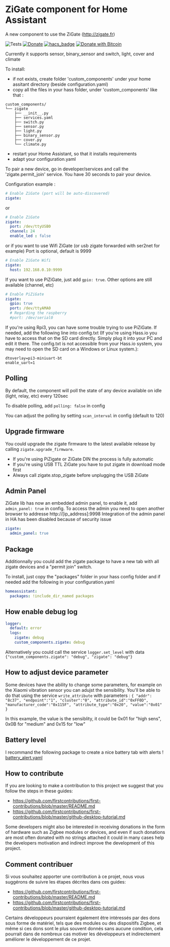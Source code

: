 # ZiGate component for Home Assistant

A new component to use the ZiGate (<http://zigate.fr>)

![Tests](https://github.com/doudz/homeassistant-zigate/workflows/Tests/badge.svg)
[![Donate](https://img.shields.io/badge/Donate-PayPal-green.svg)](https://paypal.me/sebramage)
[![hacs_badge](https://img.shields.io/badge/HACS-Default-green.svg)](https://github.com/custom-components/hacs)
[![Donate with Bitcoin](https://en.cryptobadges.io/badge/small/3DHvPBWyf5Vsp485tGFu7WfYSd6r5qgZdH)](https://en.cryptobadges.io/donate/3DHvPBWyf5Vsp485tGFu7WfYSd6r5qgZdH)

Currently it supports sensor, binary_sensor and switch, light, cover and climate

To install:

- if not exists, create folder 'custom\_components' under your home assitant directory (beside configuration.yaml)
- copy all the files in your hass folder, under 'custom\_components' like that :

```text
custom_components/
└── zigate
    ├── __init__.py
    ├── services.yaml
    ├── switch.py
    ├── sensor.py
    ├── light.py
    ├── binary_sensor.py
    ├── cover.py
    └── climate.py
```
- restart your Home Assistant, so that it installs requirements
- adapt your configuration.yaml

To pair a new device, go in developer/services and call the 'zigate.permit\_join' service.
You have 30 seconds to pair your device.

Configuration example :

```yaml
# Enable ZiGate (port will be auto-discovered)
zigate:

```

or

```yaml
# Enable ZiGate
zigate:
  port: /dev/ttyUSB0
  channel: 24
  enable_led : false

```

or
if you want to use Wifi ZiGate (or usb zigate forwarded with ser2net for example)
Port is optional, default is 9999

```yaml
# Enable ZiGate Wifi
zigate:
  host: 192.168.0.10:9999

```

If you want to use PiZiGate, just add `gpio: true`. Other options are still available (channel, etc)

```yaml
# Enable PiZiGate
zigate:
  gpio: true
  port: /dev/ttyAMA0
  # Regarding the raspberry
  #port: /dev/serial0

```

If you're using Rpi3, you can have some trouble trying to use PiZiGate.
If needed, add the following line into config.txt (If you're using Hass.io you have to access that on the SD card directly. Simply plug it into your PC and edit it there. The config.txt is not accessible from your Hass.io system, you may need to open the SD card on a Windows or Linux system.):

```text
dtoverlay=pi3-miniuart-bt
enable_uart=1
```

## Polling

By default, the component will poll the state of any device available on idle (light, relay, etc) every 120sec

To disable polling, add `polling: false` in config

You can adjust the polling by setting `scan_interval` in config (default to 120)

## Upgrade firmware

You could upgrade the zigate firmware to the latest available release by calling `zigate.upgrade_firmware`.

- If you're using PiZigate or ZiGate DIN the process is fully automatic
- If you're using USB TTL ZiGate you have to put zigate in download mode first
- Always call zigate.stop_zigate before unplugging the USB ZiGate

## Admin Panel

ZiGate lib has now an embedded admin panel, to enable it, add `admin_panel: true` in config.
To access the admin you need to open another browser to addresse http://[ip_address]:9998
Integration of the admin panel in HA has been disabled because of security issue

```yaml
zigate:
  admin_panel: true
```

## Package

Additionnally you could add the zigate package to have a new tab with all zigate devices and a "permit join" switch.

To install, just copy the "packages" folder in your hass config folder and if needed add the following in your configuration.yaml

```yaml
homeassistant:
  packages: !include_dir_named packages
```

## How enable debug log

```yaml
logger:
  default: error
  logs:
    zigate: debug
    custom_components.zigate: debug

```

Alternatively you could call the service `logger.set_level` with data `{"custom_components.zigate": "debug", "zigate": "debug"}`

## How to adjust device parameter

Some devices have the ability to change some parameters, for example on the Xiaomi vibration sensor you can adujst the sensibility. You'll be able to do that using the service `write_attribute` with parameters :
`{ "addr": "8c37", "endpoint":"1", "cluster":"0", "attribute_id":"0xFF0D", "manufacturer_code":"0x115F", "attribute_type":"0x20", "value":"0x01" }`

In this example, the value is the sensiblity, it could be 0x01 for "high sens", 0x0B for "medium" and 0x15 for "low"

## Battery level

I recommand the following package to create a nice battery tab with alerts !
[battery_alert.yaml](https://github.com/notoriousbdg/Home-AssistantConfig/blob/master/packages/battery_alert.yaml)

## How to contribute

If you are looking to make a contribution to this project we suggest that you follow the steps in these guides:

- <https://github.com/firstcontributions/first-contributions/blob/master/README.md>
- <https://github.com/firstcontributions/first-contributions/blob/master/github-desktop-tutorial.md>

Some developers might also be interested in receiving donations in the form of hardware such as Zigbee modules or devices, and even if such donations are most often donated with no strings attached it could in many cases help the developers motivation and indirect improve the development of this project.

## Comment contribuer

Si vous souhaitez apporter une contribution à ce projet, nous vous suggérons de suivre les étapes décrites dans ces guides:

- <https://github.com/firstcontributions/first-contributions/blob/master/README.md>
- <https://github.com/firstcontributions/first-contributions/blob/master/github-desktop-tutorial.md>

Certains développeurs pourraient également être intéressés par des dons sous forme de matériel, tels que des modules ou des dispositifs Zigbee, et même si ces dons sont le plus souvent donnés sans aucune condition, cela pourrait dans de nombreux cas motiver les développeurs et indirectement améliorer le développement de ce projet.
